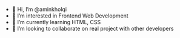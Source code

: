 - 👋 Hi, I’m @aminkholqi
- 👀 I’m interested in Frontend Web Development
- 🌱 I’m currently learning HTML, CSS
- 💞️ I’m looking to collaborate on real project with other developers

<!---
aminkholqi/aminkholqi is a ✨ special ✨ repository because its `README.md` (this file) appears on your GitHub profile.
You can click the Preview link to take a look at your changes.
--->
